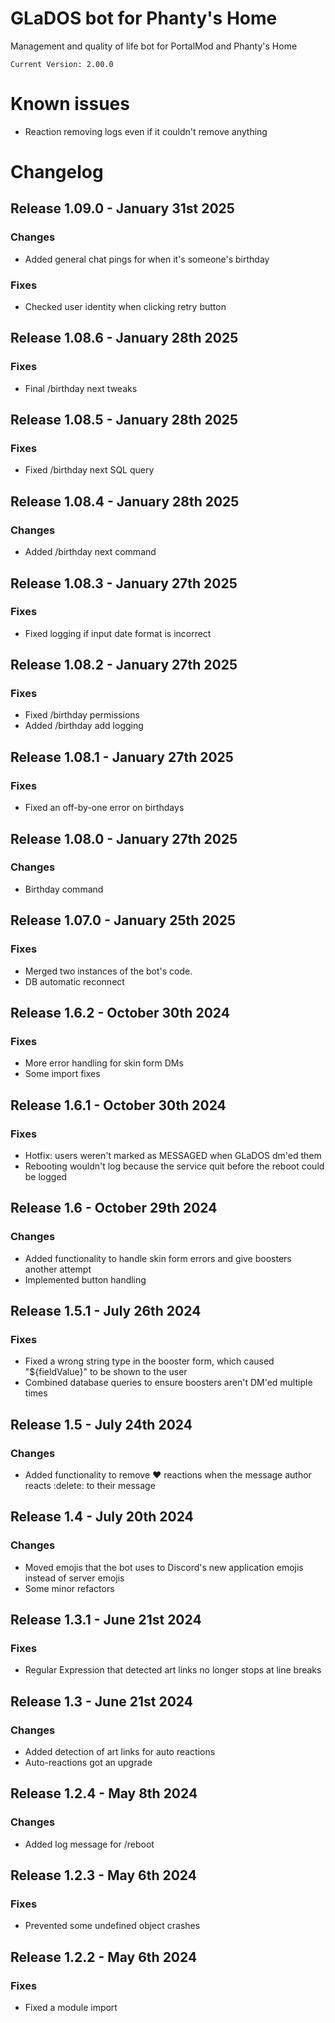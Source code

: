 # GLaDOS bot for Phanty's Home
Management and quality of life bot for PortalMod and Phanty's Home  

`Current Version: 2.00.0`


# Known issues
- Reaction removing logs even if it couldn't remove anything

# Changelog
## Release 1.09.0 - January 31st 2025
### Changes
- Added general chat pings for when it's someone's birthday
### Fixes
- Checked user identity when clicking retry button

## Release 1.08.6 - January 28th 2025
### Fixes
- Final /birthday next tweaks

## Release 1.08.5 - January 28th 2025
### Fixes
- Fixed /birthday next SQL query

## Release 1.08.4 - January 28th 2025
### Changes
- Added /birthday next command

## Release 1.08.3 - January 27th 2025
### Fixes
- Fixed logging if input date format is incorrect

## Release 1.08.2 - January 27th 2025
### Fixes
- Fixed /birthday permissions
- Added /birthday add logging

## Release 1.08.1 - January 27th 2025
### Fixes
- Fixed an off-by-one error on birthdays

## Release 1.08.0 - January 27th 2025
### Changes
- Birthday command

## Release 1.07.0 - January 25th 2025
### Fixes
- Merged two instances of the bot's code.
- DB automatic reconnect

## Release 1.6.2 - October 30th 2024
### Fixes
- More error handling for skin form DMs
- Some import fixes

## Release 1.6.1 - October 30th 2024
### Fixes
- Hotfix: users weren't marked as MESSAGED when GLaDOS dm'ed them
- Rebooting wouldn't log because the service quit before the reboot could be logged

## Release 1.6 - October 29th 2024
### Changes
- Added functionality to handle skin form errors and give boosters another attempt
- Implemented button handling


## Release 1.5.1 - July 26th 2024
### Fixes
- Fixed a wrong string type in the booster form, which caused "${fieldValue}" to be shown to the user
- Combined database queries to ensure boosters aren't DM'ed multiple times

## Release 1.5 - July 24th 2024
### Changes
- Added functionality to remove ♥️ reactions when the message author reacts :delete: to their message

## Release 1.4 - July 20th 2024
### Changes
- Moved emojis that the bot uses to Discord's new application emojis instead of server emojis
- Some minor refactors 

## Release 1.3.1 - June 21st 2024
### Fixes
- Regular Expression that detected art links no longer stops at line breaks

## Release 1.3 - June 21st 2024
### Changes
- Added detection of art links for auto reactions
- Auto-reactions got an upgrade

## Release 1.2.4 - May 8th 2024
### Changes
- Added log message for /reboot

## Release 1.2.3 - May 6th 2024
### Fixes
- Prevented some undefined object crashes

## Release 1.2.2 - May 6th 2024
### Fixes
- Fixed a module import

